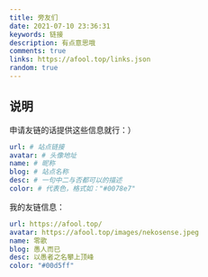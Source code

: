 ```yaml
---
title: 旁友们
date: 2021-07-10 23:36:31
keywords: 链接
description: 有点意思哦
comments: true
links: https://afool.top/links.json
random: true
---
```


<YunLinks :links="frontmatter.links" :random="frontmatter.random" />

## 说明

申请友链的话提供这些信息就行：）

```yaml
url: # 站点链接
avatar: # 头像地址
name: # 昵称
blog: # 站点名称
desc: # 一句中二与否都可以的描述
color: # 代表色，格式如："#0078e7" 
```

我的友链信息：

```yaml
url: https://afool.top/
avatar: https://afool.top/images/nekosense.jpeg
name: 零歌
blog: 愚人而已
desc: 以愚者之名攀上顶峰
color: "#00d5ff"
```

